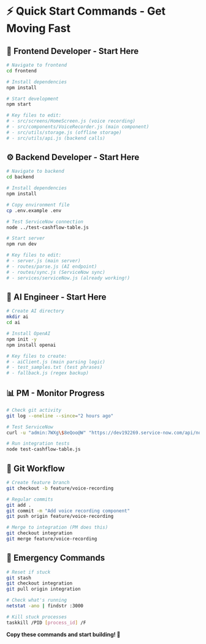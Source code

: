 # ⚡ Quick Start Commands - Get Moving Fast

## 🎨 Frontend Developer - Start Here
```bash
# Navigate to frontend
cd frontend

# Install dependencies  
npm install

# Start development
npm start

# Key files to edit:
# - src/screens/HomeScreen.js (voice recording)
# - src/components/VoiceRecorder.js (main component)
# - src/utils/storage.js (offline storage)
# - src/utils/api.js (backend calls)
```

## ⚙️ Backend Developer - Start Here
```bash
# Navigate to backend
cd backend

# Install dependencies
npm install

# Copy environment file
cp .env.example .env

# Test ServiceNow connection
node ../test-cashflow-table.js

# Start server
npm run dev

# Key files to edit:
# - server.js (main server)
# - routes/parse.js (AI endpoint)
# - routes/sync.js (ServiceNow sync)
# - services/serviceNow.js (already working!)
```

## 🤖 AI Engineer - Start Here
```bash
# Create AI directory
mkdir ai
cd ai

# Install OpenAI
npm init -y
npm install openai

# Key files to create:
# - aiClient.js (main parsing logic)
# - test_samples.txt (test phrases)
# - fallback.js (regex backup)
```

## 📊 PM - Monitor Progress
```bash
# Check git activity
git log --oneline --since="2 hours ago"

# Test ServiceNow
curl -u "admin:7WXg\$8eQoo@W" "https://dev192269.service-now.com/api/now/table/x_1851157_cashflow_cashflow_logs?sysparm_limit=5"

# Run integration tests
node test-cashflow-table.js
```

## 🔄 Git Workflow
```bash
# Create feature branch
git checkout -b feature/voice-recording

# Regular commits
git add .
git commit -m "Add voice recording component"
git push origin feature/voice-recording

# Merge to integration (PM does this)
git checkout integration
git merge feature/voice-recording
```

## 🚨 Emergency Commands
```bash
# Reset if stuck
git stash
git checkout integration
git pull origin integration

# Check what's running
netstat -ano | findstr :3000

# Kill stuck processes
taskkill /PID [process_id] /F
```

**Copy these commands and start building! 🚀**